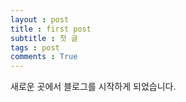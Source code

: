 ```yaml
---
layout : post
title : first post 
subtitle : 첫 글
tags : post
comments : True
---
```


새로운 곳에서 블로그를 시작하게 되었습니다.
